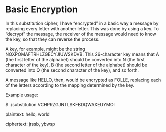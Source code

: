 # Basic Encryption

In this substitution cipher, I have “encrypted” in a basic way a message by replacing every letter with another letter. This was done by using a key. To “decrypt” the message, the receiver of the message would need to know the key, so that they can reverse the process.

A key, for example, might be the string NQXPOMAFTRHLZGECYJIUWSKDVB. This 26-character key means that A (the first letter of the alphabet) should be converted into N (the first character of the key), B (the second letter of the alphabet) should be converted into Q (the second character of the key), and so forth.

A message like HELLO, then, would be encrypted as FOLLE, replacing each of the letters according to the mapping determined by the key.




 Example usage:
 
 $ ./substitution VCHPRZGJNTLSKFBDQWAXEUYMOI
 
 plaintext:  hello, world
 
 ciphertext: jrssb, ybwsp



